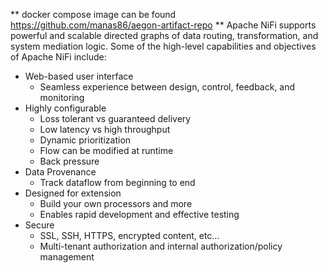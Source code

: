 <!--
  Licensed to the Apache Software Foundation (ASF) under one or more
  contributor license agreements.  See the NOTICE file distributed with
  this work for additional information regarding copyright ownership.
  The ASF licenses this file to You under the Apache License, Version 2.0
  (the "License"); you may not use this file except in compliance with
  the License.  You may obtain a copy of the License at
      http://www.apache.org/licenses/LICENSE-2.0
  Unless required by applicable law or agreed to in writing, software
  distributed under the License is distributed on an "AS IS" BASIS,
  WITHOUT WARRANTIES OR CONDITIONS OF ANY KIND, either express or implied.
  See the License for the specific language governing permissions and
  limitations under the License.
-->
** docker compose image can be found https://github.com/manas86/aegon-artifact-repo **
Apache NiFi supports powerful and scalable directed graphs of data routing, transformation, and system mediation logic. Some of the high-level capabilities and objectives of Apache NiFi include:

* Web-based user interface
  * Seamless experience between design, control, feedback, and monitoring
* Highly configurable
  * Loss tolerant vs guaranteed delivery
  * Low latency vs high throughput
  * Dynamic prioritization
  * Flow can be modified at runtime
  * Back pressure
* Data Provenance
  * Track dataflow from beginning to end
* Designed for extension
  * Build your own processors and more
  * Enables rapid development and effective testing
* Secure
  * SSL, SSH, HTTPS, encrypted content, etc...
  * Multi-tenant authorization and internal authorization/policy management
